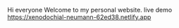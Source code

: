 Hi everyone 
Welcome to my personal website.
live demo https://xenodochial-neumann-62ed38.netlify.app
